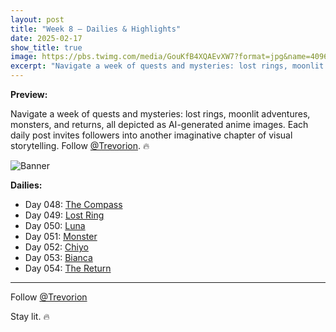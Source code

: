 ```yaml
---
layout: post
title: "Week 8 – Dailies & Highlights"
date: 2025-02-17
show_title: true
image: https://pbs.twimg.com/media/GouKfB4XQAEvXW7?format=jpg&name=4096x4096
excerpt: "Navigate a week of quests and mysteries: lost rings, moonlit adventures, monsters, and returns, all depicted as AI-generated anime images. Each daily post invites followers into another imaginative chapter of visual storytelling."
---
```

  
**Preview:**  
  
Navigate a week of quests and mysteries: lost rings, moonlit adventures, monsters, and returns, all depicted as AI-generated anime images. Each daily post invites followers into another imaginative chapter of visual storytelling. Follow [@Trevorion](https://x.com/Trevorion). 🔥
  
![Banner](https://pbs.twimg.com/media/GouKfB4XQAEvXW7?format=jpg&name=4096x4096)
  
**Dailies:**
- Day 048: [The Compass](https://x.com/Trevorion/status/1891374551717540069)
- Day 049: [Lost Ring](https://x.com/Trevorion/status/1891927772286587000)
- Day 050: [Luna](https://x.com/Trevorion/status/1892042212789071897)
- Day 051: [Monster](https://x.com/Trevorion/status/1892453690998460421)
- Day 052: [Chiyo](https://x.com/Trevorion/status/1892860245371691141)
- Day 053: [Bianca](https://x.com/Trevorion/status/1893126140736258347)
- Day 054: [The Return](https://x.com/Trevorion/status/1893561117667934250)

---
Follow [@Trevorion](https://x.com/Trevorion)

Stay lit. 🔥
